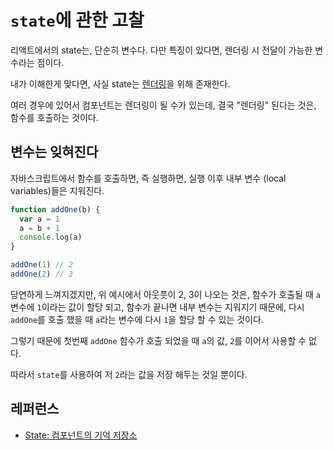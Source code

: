 # `state`에 관한 고찰

리액트에서의 state는, 단순히 변수다. 다만 특징이 있다면, 렌더링 시 전달이 가능한 변수라는 점이다.

내가 이해한게 맞다면, 사실 state는 [렌더링](./render-rerender.md)을 위해 존재한다.

여러 경우에 있어서 컴포넌트는 렌더링이 될 수가 있는데, 결국 "렌더링" 된다는 것은, 함수를 호출하는 것이다.

## 변수는 잊혀진다

자바스크립트에서 함수를 호출하면, 즉 실행하면, 실행 이후 내부 변수 (local variables)들은 지워진다.

```js
function addOne(b) {
  var a = 1
  a = b + 1
  console.log(a)
}

addOne(1) // 2
addOne(2) // 3
```

당연하게 느껴지겠지만, 위 예시에서 아웃풋이 2, 3이 나오는 것은, 함수가 호출될 때 `a` 변수에 `1`이라는 값이 할당 되고,  함수가 끝나면 내부 변수는 지워지기 때문에, 다시 `addOne`를 호출 했을 때 `a`라는 변수에 다시 `1`을 할당 할 수 있는 것이다.

그렇기 때문에 첫번째 `addOne` 함수가 호출 되었을 때 `a`의 값, `2`를 이어서 사용할 수 없다.

따라서 `state`를 사용하여 저 `2`라는 값을 저장 해두는 것일 뿐이다.

## 레퍼런스

- [State: 컴포넌트의 기억 저장소](https://ko.react.dev/learn/state-a-components-memory)
